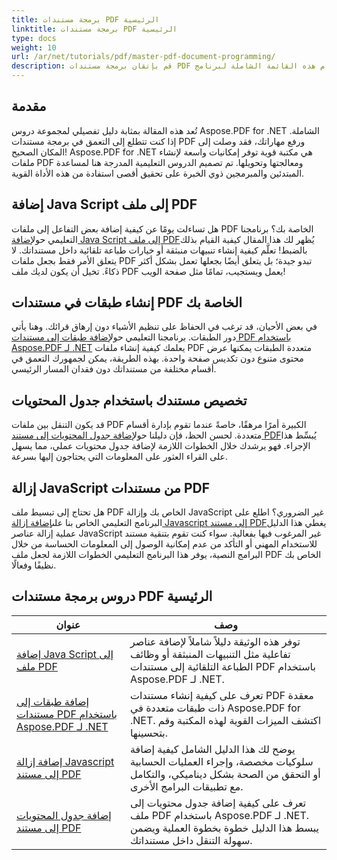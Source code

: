 ```yaml
---
title: برمجة مستندات PDF الرئيسية
linktitle: برمجة مستندات PDF الرئيسية
type: docs
weight: 10
url: /ar/net/tutorials/pdf/master-pdf-document-programming/
description: قم بإتقان برمجة مستندات PDF باستخدام هذه القائمة الشاملة لبرنامج Aspose.PDF لـ .NET لتعزيز مهاراتك في التعامل مع ملفات PDF.
---
```

## مقدمة

تُعد هذه المقالة بمثابة دليل تفصيلي لمجموعة دروس Aspose.PDF for .NET الشاملة. إذا كنت تتطلع إلى التعمق في برمجة مستندات PDF ورفع مهاراتك، فقد وصلت إلى المكان الصحيح! Aspose.PDF for .NET هي مكتبة قوية توفر إمكانيات واسعة لإنشاء ملفات PDF ومعالجتها وتحويلها. تم تصميم الدروس التعليمية المدرجة هنا لمساعدة المبتدئين والمبرمجين ذوي الخبرة على تحقيق أقصى استفادة من هذه الأداة القوية.

## إضافة Java Script إلى ملف PDF
 هل تساءلت يومًا عن كيفية إضافة بعض التفاعل إلى ملفات PDF الخاصة بك؟ برنامجنا التعليمي حول[إضافة Java Script إلى ملف PDF](./adding-java-script-to-pdf/)يُظهر لك هذا المقال كيفية القيام بذلك بالضبط! تعلَّم كيفية إنشاء تنبيهات منبثقة أو خيارات طباعة تلقائية داخل مستنداتك. لا يتعلق الأمر فقط بجعل ملفات PDF تبدو جيدة؛ بل يتعلق أيضًا بجعلها تعمل بشكل أكثر ذكاءً. تخيل أن يكون لديك ملف PDF يعمل ويستجيب، تمامًا مثل صفحة الويب!

## إنشاء طبقات في مستندات PDF الخاصة بك
 في بعض الأحيان، قد ترغب في الحفاظ على تنظيم الأشياء دون إرهاق قرائك. وهنا يأتي دور الطبقات. برنامجنا التعليمي حول[إضافة طبقات إلى مستندات PDF باستخدام Aspose.PDF لـ .NET](./adding-layers-to-pdf/) يعلمك كيفية إنشاء ملفات PDF متعددة الطبقات يمكنها عرض محتوى متنوع دون تكديس صفحة واحدة. بهذه الطريقة، يمكن لجمهورك التعمق في أقسام مختلفة من مستنداتك دون فقدان المسار الرئيسي.

## تخصيص مستندك باستخدام جدول المحتويات
 قد يكون التنقل بين ملفات PDF الكبيرة أمرًا مرهقًا، خاصةً عندما تقوم بإدارة أقسام متعددة. لحسن الحظ، فإن دليلنا حول[إضافة جدول المحتويات إلى مستند PDF](./adding-toc-to-pdf/)يُبسِّط هذا الإجراء. فهو يرشدك خلال الخطوات اللازمة لإضافة جدول محتويات عملي، مما يسهل على القراء العثور على المعلومات التي يحتاجون إليها بسرعة.

## إزالة JavaScript من مستندات PDF
 هل تحتاج إلى تبسيط ملف PDF الخاص بك وإزالة JavaScript غير الضروري؟ اطلع على البرنامج التعليمي الخاص بنا على[إضافة إزالة Javascript إلى مستند PDF](./adding-remove-java-script-to-doc/)يغطي هذا الدليل عملية إزالة عناصر JavaScript غير المرغوب فيها بفعالية. سواء كنت تقوم بتنقية مستند للاستخدام المهني أو التأكد من عدم إمكانية الوصول إلى المعلومات الحساسة من خلال البرامج النصية، يوفر هذا البرنامج التعليمي الخطوات اللازمة لجعل ملف PDF الخاص بك نظيفًا وفعالًا.

## دروس برمجة مستندات PDF الرئيسية
| عنوان | وصف |
| --- | --- | 
| [إضافة Java Script إلى ملف PDF](./adding-java-script-to-pdf/) | توفر هذه الوثيقة دليلاً شاملاً لإضافة عناصر تفاعلية مثل التنبيهات المنبثقة أو وظائف الطباعة التلقائية إلى مستندات PDF باستخدام Aspose.PDF لـ .NET. |  
| [إضافة طبقات إلى مستندات PDF باستخدام Aspose.PDF لـ .NET](./adding-layers-to-pdf/) | تعرف على كيفية إنشاء مستندات PDF معقدة ذات طبقات متعددة في Aspose.PDF for .NET. اكتشف الميزات القوية لهذه المكتبة وقم بتحسينها. |  
| [إضافة إزالة Javascript إلى مستند PDF](./adding-remove-java-script-to-doc/) | يوضح لك هذا الدليل الشامل كيفية إضافة سلوكيات مخصصة، وإجراء العمليات الحسابية أو التحقق من الصحة بشكل ديناميكي، والتكامل مع تطبيقات البرامج الأخرى. |  
| [إضافة جدول المحتويات إلى مستند PDF](./adding-toc-to-pdf/) | تعرف على كيفية إضافة جدول محتويات إلى ملف PDF باستخدام Aspose.PDF لـ .NET. يبسط هذا الدليل خطوة بخطوة العملية ويضمن سهولة التنقل داخل مستنداتك. |  